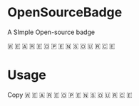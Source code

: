 # OpenSourceBadge
A SImple Open-source badge

🇼 🇪    🇦 🇷 🇪    🇴 🇵 🇪 🇳    🇸 🇴 🇺 🇷 🇨 🇪

# Usage

Copy 🇼 🇪    🇦 🇷 🇪    🇴 🇵 🇪 🇳    🇸 🇴 🇺 🇷 🇨 🇪
